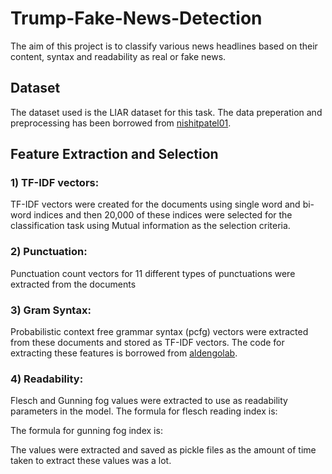 # Trump-Fake-News-Detection

The aim of this project is to classify various news headlines based on their content, syntax and readability as real or fake news. 

## Dataset

The dataset used is the LIAR dataset for this task. The data preperation and preprocessing has been borrowed from [nishitpatel01](https://github.com/nishitpatel01/Fake_News_Detection).

## Feature Extraction and Selection

### 1) TF-IDF vectors:

TF-IDF vectors were created for the documents using single word and bi-word indices and then 20,000 of these indices were selected for the classification task using Mutual information as the selection criteria.

### 2) Punctuation:

Punctuation count vectors for 11 different types of punctuations were extracted from the documents

### 3) Gram Syntax:

Probabilistic context free grammar syntax (pcfg) vectors were extracted from these documents and stored as TF-IDF vectors. The code for extracting these features is borrowed from [aldengolab](https://github.com/aldengolab/fake-news-detection).

### 4) Readability:

Flesch and Gunning fog values were extracted to use as readability parameters in the model. 
The formula for flesch reading index is:

The formula for gunning fog index is:

The values were extracted and saved as pickle files as the amount of time taken to extract these values was a lot.

